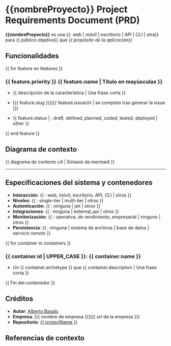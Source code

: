 <!--
Esta plantilla ayuda a generar un documento informativo del proyecto.
Si no se proporciona en la solicitud, haga estas preguntas al usuario.
-->

# **{{nombreProyecto}}** Project Requirements Document (PRD)

**{{nombreProyecto}}** es una {{: web | móvil | escritorio | API | CLI | otra}} para {{ público objetivo}} que _{{ propósito de la aplicación}}_

## Funcionalidades

<!--
Una lista de funcionalidades principales ordenadas por prioridad de implementación, según este esquema:

```json
{
  priority: 1,
  name: "Funcionalidad uno",
  description: "Descripción de la funcionalidad uno",
  issueID: 314, // ID del issue de GitHub para esta funcionalidad
  issueUrl: "" // Enlace al issue de GitHub para esta funcionalidad, se completa al generar
  slug: "1_funcionalidad_uno#314", // Slug para la funcionalidad usable en branches y documentos
  status: "draft" // : draft, defined, planned, coded, tested, deployed
}
```
-->

{{ for feature en features }}

### {{ feature.priority }} {{ feature.name | Título en mayúsculas }}

- {{ descripción de la característica | Una frase corta }}

- [{{ feature.slug }}]({{ feature.issueUrl | se completa tras generar la issue }})
- {{ feature.status | : draft, defined, planned, coded, tested, deployed | other }}

{{ end feature }}

## Diagrama de contexto

<!--
Sigue el [modelo c4](https://c4model.com/) para generar el diagrama.
Dibuja el [diagrama de contexto](https://c4model.com/diagrams/system-context).
Usa la sintaxis [mermaid](https://mermaid.js.org/syntax/c4.html#c4-system-context-diagram-c4context) para generar el diagrama.
-->

{{ diagrama de contexto c4 | Sintaxis de mermaid }}

---

## Especificaciones del sistema y contenedores

<!--
Especificaciones técnicas:
elije la opción más sencilla.
consulta al usuario si es necesario.
-->

- **Interacción**: {{ : web, móvil, escritorio, API, CLI | otros }}
- **Niveles**: {{ : single-tier | multi-tier | otros }}
- **Autenticación**: {{ : ninguna | jwt | otros }}
- **Integraciones**: {{ : ninguna | external_api | otros }}
- **Monitorización**: {{ : operativa, de rendimiento, empresarial | ninguno | otros }}
- **Persistencia**: {{ : ninguna | sistema de archivos | base de datos | servicio remoto }}

<!--
Un contenedor es un nivel de software físico o lógico, independiente y desplegable. Se basa en un arquetipo {{ : node-cli, angular-spa, express-api , other }}. El arquetipo está escrito en un lenguaje y un framework. El contenedor es una implementación específica del arquetipo.
Ejemplo:
### C_1: Contenedor uno
- Un node-cli que ejecuta una interfaz de línea de comandos para la aplicación.
-->

{{ for container in containers }}

### {{ container.id | UPPER_CASE }}: {{ container.name }}

- Un {{ container.archetype }} que {{ container.description | Una frase corta }}

{{ Fin del contenedor }}

## Créditos

<!--
Intenta obtenerlo de los archivos README.md, package.json u otros.
Solicita al usuario los metadatos si no se proporcionan.
-->

- **Autor**: [Alberto Basalo](https://albertobasalo.dev)
- **Empresa**: [{{ nombre de empresa }}]({{ url de la empresa }})
- **Repositorio**: [{{ projectName }}](https://github.com/EscuelaIt/AIDD)

## Referencias de contexto

<!-- Esta sección se actualizará en otras fases del desarrollo -->
